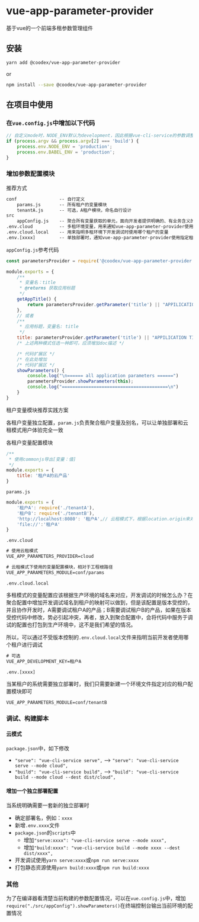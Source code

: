 # vue-app-parameter-provider

基于vue的一个前端多租参数管理组件

## 安装

```sh
yarn add @coodex/vue-app-parameter-provider
```

or

```sh
npm install --save @coodex/vue-app-parameter-provider
```

## 在项目中使用

### 在`vue.config.js`中增加以下代码

```javascript
// 自定义mode时，NODE_ENV默认为development，因此根据vue-cli-service的参数调整自定义mode是的环境信息
if (process.argv && process.argv[2] === 'build') {
    process.env.NODE_ENV = 'production';
    process.env.BABEL_ENV = 'production';
}
```

### 增加参数配置模块

推荐方式

```txt
conf                -- 自行定义
    params.js       -- 所有租户的变量模块
    tenantA.js      -- 可选，A租户模块，命名自行设计
src
    appConfig.js    -- 聚合所有变量获取的单元，面向开发者提供明确的、有业务含义的变量数据
.env.cloud          -- 多租环境变量，用来通知vue-app-parameter-provider使用什么模式、哪个变量模块
.env.cloud.local    -- 用来指明多租环境下开发调试时使用哪个租户的变量
.env.[xxxx]         -- 单独部署时，通知vue-app-parameter-provider使用指定租户变量
```

`appConfig.js`参考代码

```javascript
const parametersProvider = require('@coodex/vue-app-parameter-provider')

module.exports = {
    /**
     * 变量名：title
     * @returns 获取应用标题
     */
    getAppTitle() {
        return parametersProvider.getParameter('title') || "APPILICATION TITLE";
    },
    // 或者
    /**
     * 应用标题，变量名: title
     */
    title: parametersProvider.getParameter('title') || "APPILICATION TITLE",
    /* 上述两种模式任选一种即可，应须增加doc描述 */

    /* 代码扩展区 */
    /* 在此处增加
    /* 代码扩展区 */
    showParameters() {
        console.log("\n====== all application parameters ======")
        parametersProvider.showParameters(this);
        console.log("========================================\n")
    }
}
```

租户变量模块推荐实践方案

各租户变量独立配置，`param.js`负责聚合租户变量及别名，可以让单独部署和云租模式用户体验完全一致

各租户变量配置模块

```javascript
/**
 * 使用commonjs导出[变量：值]
 */
module.exports = {
    title: '租户A的云产品'
}
```

`params.js`

```javascript
module.exports = {
    '租户A': require('./tenantA'),
    '租户B': require('./tenantB'),
    'http://localhost:8080': '租户A',// 云租模式下，根据location.origin来对应到具体租户变量
    'file://':'租户A'
}
```

`.env.cloud`

```txt
# 使用云租模式
VUE_APP_PARAMETERS_PROVIDER=cloud 

# 云租模式下使用的变量配置模块，相对于工程根路径
VUE_APP_PARAMETERS_MODULE=conf/params
```

`.env.cloud.local`

多租模式的变量配置应该根据生产环境的域名来对应，开发调试的时候怎么办？在聚合配置中增加开发调试域名到租户的映射可以做到，但是该配置是版本受控的，并且协作开发时，A需要调试租户A的产品；B需要调试租户B的产品，如果在版本受控代码中修改，势必引起冲突，再者，放入到聚合配置中，会将代码中服务于调试的配置也打包到生产环境中，这不是我们希望的情况。

所以，可以通过不受版本控制的`.env.cloud.local`文件来指明当前开发者使用哪个租户进行调试

```txt
# 可选
VUE_APP_DEVELOPMENT_KEY=租户A
```

`.env.[xxxx]`

当某租户的系统需要独立部署时，我们只需要新建一个环境文件指定对应的租户配置模块即可

```txt
VUE_APP_PARAMETERS_MODULE=conf/tenantB
```

### 调试、构建脚本

#### 云模式

`package.json`中，如下修改

- `"serve": "vue-cli-service serve",` --> `"serve": "vue-cli-service serve --mode cloud",`
- `"build": "vue-cli-service build",` --> `"build": "vue-cli-service build --mode cloud --dest dist/cloud",`

#### 增加一个独立部署配置

当系统明确需要一套新的独立部署时

- 确定部署名，例如：`xxxx`
- 新增`.env.xxxx`文件
- `package.json`的`scripts`中
  - 增加`"serve:xxxx": "vue-cli-service serve --mode xxxx",`
  - 增加`"build:xxxx": "vue-cli-service build --mode xxxx --dest dist/xxxx",`
- 开发调试使用`yarn serve:xxxx`或`npm run serve:xxxx`
- 打包静态资源使用`yarn build:xxxx`或`npm run build:xxxx`

### 其他

为了在编译器看清楚当前构建的参数配置情况，可以在`vue.config.js`中，增加`require("./src/appConfig").showParameters()`在终端控制台输出当前环境的配置情况